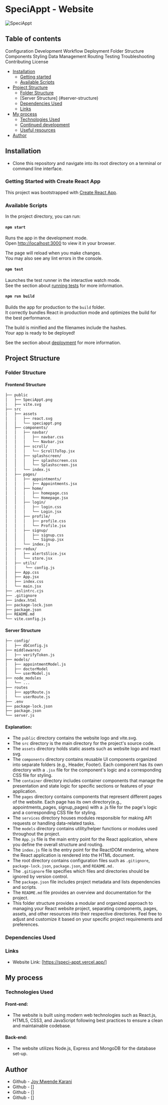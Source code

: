 # SpeciAppt - Website 
![SpeciAppt](https://github.com/joykara/Speci-Appt/blob/main/speciappt%20images/userHome.jpeg)

## Table of contents

Configuration
Development Workflow
Deployment
Folder Structure
Components
Styling
Data Management
Routing
Testing
Troubleshooting
Contributing
License
- [Installation](#overview)
    - [Getting started](#getting-started)
    - [Available Scripts](#available-scripts)
- [Project Structure](#project-structure)
    - [Folder Structure](#folder-structure)
    - [Server Structure] (#server-structure)
    - [Dependencies Used](#dependencies)
    - [Links](#links)
- [My process](#my-process)
  - [Technologies Used](#technologies-used)
  - [Continued development](#continued-development)
  - [Useful resources](#useful-resources)
- [Author](#author)



## Installation
- Clone this repository and navigate into its root directory on a terminal or command line interface.
### Getting Started with Create React App

This project was bootstrapped with [Create React App](https://github.com/facebook/create-react-app).

### Available Scripts

In the project directory, you can run:

#### `npm start`

Runs the app in the development mode.\
Open [http://localhost:3000](http://localhost:3000) to view it in your browser.

The page will reload when you make changes.\
You may also see any lint errors in the console.

#### `npm test`

Launches the test runner in the interactive watch mode.\
See the section about [running tests](https://facebook.github.io/create-react-app/docs/running-tests) for more information.

#### `npm run build`

Builds the app for production to the `build` folder.\
It correctly bundles React in production mode and optimizes the build for the best performance.

The build is minified and the filenames include the hashes.\
Your app is ready to be deployed!

See the section about [deployment](https://facebook.github.io/create-react-app/docs/deployment) for more information.


## Project Structure

### Folder Structure
#### Frontend Structure
```bash
├── public
│   ├── SpeciAppt.png
│   ├── vite.svg
├── src
│   ├── assets
│   │   ├── react.svg
│   │   └── speciappt.png
│   ├── components/
│   │   ├── navbar/
│   │   │   ├── navbar.css
│   │   │   └── Navbar.jsx
│   │   ├── scroll/
│   │   │   └── ScrollToTop.jsx
│   │   ├── splashscreen/
│   │   │   ├── splashscreen.css
│   │   │   └── Splashscreen.jsx
│   │   └── index.js
│   ├── pages/
│   │   ├── appointments/
│   │   │   ├── Appointments.jsx
│   │   ├── home/
│   │   │   ├── homepage.css
│   │   │   └── Homepage.jsx
│   │   ├── login/
│   │   │   ├── login.css
│   │   │   └── Login.jsx
│   │   ├── profile/
│   │   │   ├── profile.css
│   │   │   └── Profile.jsx
│   │   ├── signup/
│   │   │   ├── signup.css
│   │   │   └── Signup.jsx
│   │   └── index.js
│   ├── redux/
│   │   ├── alertsSlice.jsx
│   │   └── store.jsx
│   ├── utils/
│   │    └── config.js
│   ├── App.css
│   ├── App.jsx
│   ├── index.css
│   └── main.jsx
├── .eslintrc.cjs
├── .gitignore
├── index.html
├── package-lock.json
├── package.json
├── README.md
└── vite.config.js
```

#### Server Structure
```bash
├── config/
│   ├── dbConfig.js
├── middlewares/
│   ├── verifyToken.js
├── models/
│   ├── appointmentModel.js
│   ├── doctorModel
│   └── userModel.js
├── node_modules
│   └── ...
├── routes
│   ├── apptRoute.js
│   └── userRoute.js
├── .env
├── package-lock.json
├── package.json
└── server.js
```

#### Explanation:

 - The `public` directory contains the website logo and vite.svg.
 - The `src` directory is the main directory for the project's source code.
 - The `assets` directory holds static assets such as website logo and react svg.
 - The `components` directory contains reusable UI components organized into separate folders (e.g., Header, Footer). Each component has its own directory with a `.jsx` file for the component's logic and a corresponding CSS file for styling.
 - The `container` directory includes container components that manage the presentation and state logic for specific sections or features of your application.
 - The `pages` directory contains components that represent different pages of the website. Each page has its own directory(e.g., appointments_pages, signup_pages) with a .js file for the page's logic and a corresponding CSS file for styling.
 - The `services` directory houses modules responsible for making API requests or handling data-related tasks.
 - The `models` directory contains utility/helper functions or modules used throughout the project.
 - The `App.js`  file is the main entry point for the React application, where you define the overall structure and routing.
 - The `index.js` file is the entry point for the ReactDOM rendering, where the React application is rendered into the HTML document.
 - The root directory contains configuration files such as `.gitignore`, `package-lock.json`, `package.json`, and `README.md.`
 - The `.gitignore` file specifies which files and directories should be ignored by version control.
 - The `package.json` file includes project metadata and lists dependencies and scripts.
 - The `README.md` file provides an overview and documentation for the project.
 - This folder structure provides a modular and organized approach to managing your React website project, separating components, pages, assets, and other resources into their respective directories. Feel free to adjust and customize it based on your specific project requirements and preferences.


### Dependencies Used


### Links

- Website Link: [https://speci-appt.vercel.app/]

## My process

### Technologies Used

#### Front-end: 
- The website is built using modern web technologies such as React.js, HTML5, CSS3, and JavaScript following best practices to ensure a clean and maintainable codebase.
#### Back-end: 
- The website utilizes Node.js, Express and MongoDB for the database set-up.






## Author
- Github - [Joy Mwende Karani](https://github.com/joykara/)
- Github - []
- Github - []
- Github - []




